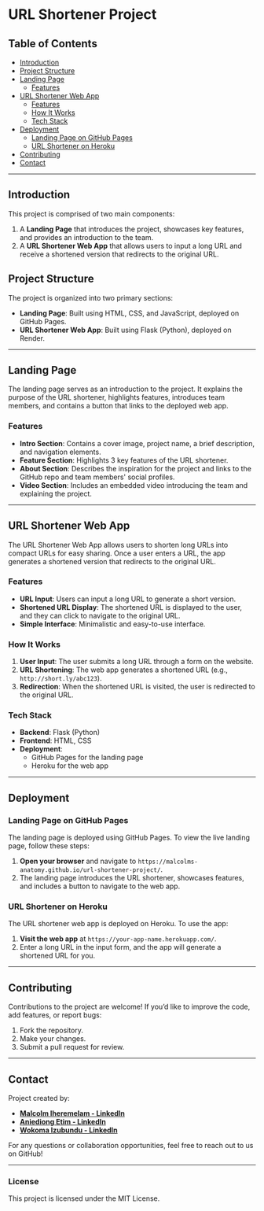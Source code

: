 # URL Shortener Project

## Table of Contents
- [Introduction](#introduction)
- [Project Structure](#project-structure)
- [Landing Page](#landing-page)
  - [Features](#features)
- [URL Shortener Web App](#url-shortener-web-app)
  - [Features](#features)
  - [How It Works](#how-it-works)
  - [Tech Stack](#tech-stack)
- [Deployment](#deployment)
  - [Landing Page on GitHub Pages](#landing-page-on-github-pages)
  - [URL Shortener on Heroku](#url-shortener-on-heroku)
- [Contributing](#contributing)
- [Contact](#contact)

---

## Introduction
This project is comprised of two main components:
1. A **Landing Page** that introduces the project, showcases key features, and provides an introduction to the team.
2. A **URL Shortener Web App** that allows users to input a long URL and receive a shortened version that redirects to the original URL.

## Project Structure
The project is organized into two primary sections:
- **Landing Page**: Built using HTML, CSS, and JavaScript, deployed on GitHub Pages.
- **URL Shortener Web App**: Built using Flask (Python), deployed on Render.

---

## Landing Page

The landing page serves as an introduction to the project. It explains the purpose of the URL shortener, highlights features, introduces team members, and contains a button that links to the deployed web app.

### Features
- **Intro Section**: Contains a cover image, project name, a brief description, and navigation elements.
- **Feature Section**: Highlights 3 key features of the URL shortener.
- **About Section**: Describes the inspiration for the project and links to the GitHub repo and team members' social profiles.
- **Video Section**: Includes an embedded video introducing the team and explaining the project.

---

## URL Shortener Web App

The URL Shortener Web App allows users to shorten long URLs into compact URLs for easy sharing. Once a user enters a URL, the app generates a shortened version that redirects to the original URL.

### Features
- **URL Input**: Users can input a long URL to generate a short version.
- **Shortened URL Display**: The shortened URL is displayed to the user, and they can click to navigate to the original URL.
- **Simple Interface**: Minimalistic and easy-to-use interface.

### How It Works
1. **User Input**: The user submits a long URL through a form on the website.
2. **URL Shortening**: The web app generates a shortened URL (e.g., `http://short.ly/abc123`).
3. **Redirection**: When the shortened URL is visited, the user is redirected to the original URL.

### Tech Stack
- **Backend**: Flask (Python)
- **Frontend**: HTML, CSS
- **Deployment**:
  - GitHub Pages for the landing page
  - Heroku for the web app

---

## Deployment

### Landing Page on GitHub Pages

The landing page is deployed using GitHub Pages. To view the live landing page, follow these steps:
1. **Open your browser** and navigate to `https://malcolms-anatomy.github.io/url-shortener-project/`.
2. The landing page introduces the URL shortener, showcases features, and includes a button to navigate to the web app.

### URL Shortener on Heroku

The URL shortener web app is deployed on Heroku. To use the app:
1. **Visit the web app** at `https://your-app-name.herokuapp.com/`.
2. Enter a long URL in the input form, and the app will generate a shortened URL for you.

---

## Contributing

Contributions to the project are welcome! If you’d like to improve the code, add features, or report bugs:
1. Fork the repository.
2. Make your changes.
3. Submit a pull request for review.

---

## Contact

Project created by:
- **[Malcolm Iheremelam - LinkedIn](https://www.linkedin.com/in/team-member1)**
- **[Aniediong Etim - LinkedIn](https://www.linkedin.com/in/team-member2)**
- **[Wokoma Izubundu - LinkedIn](https://www.linkedin.com/in/team-member3)**

For any questions or collaboration opportunities, feel free to reach out to us on GitHub!

---

### License
This project is licensed under the MIT License.
